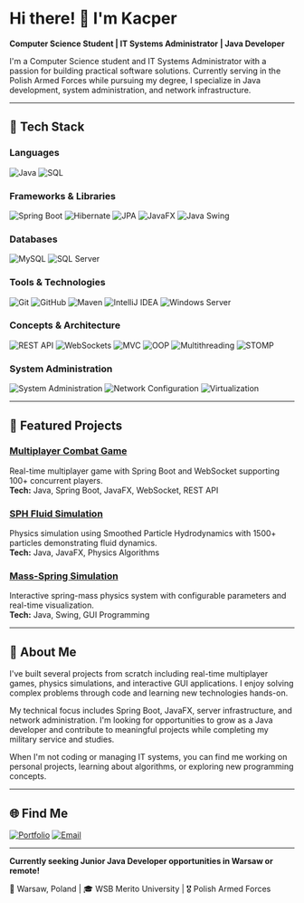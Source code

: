 # Hi there! 👋 I'm Kacper

**Computer Science Student | IT Systems Administrator | Java Developer**

I'm a Computer Science student and IT Systems Administrator with a passion for building practical software solutions. Currently serving in the Polish Armed Forces while pursuing my degree, I specialize in Java development, system administration, and network infrastructure.

---

## 🔧 Tech Stack

### Languages
![Java](https://img.shields.io/badge/Java-ED8B00?style=flat&logo=openjdk&logoColor=white)
![SQL](https://img.shields.io/badge/SQL-4479A1?style=flat&logo=mysql&logoColor=white)

### Frameworks & Libraries
![Spring Boot](https://img.shields.io/badge/Spring_Boot-6DB33F?style=flat&logo=spring&logoColor=white)
![Hibernate](https://img.shields.io/badge/Hibernate-59666C?style=flat&logo=hibernate&logoColor=white)
![JPA](https://img.shields.io/badge/JPA-007396?style=flat&logo=java&logoColor=white)
![JavaFX](https://img.shields.io/badge/JavaFX-007396?style=flat&logo=java&logoColor=white)
![Java Swing](https://img.shields.io/badge/Java_Swing-ED8B00?style=flat&logo=java&logoColor=white)

### Databases
![MySQL](https://img.shields.io/badge/MySQL-4479A1?style=flat&logo=mysql&logoColor=white)
![SQL Server](https://img.shields.io/badge/SQL_Server-CC2927?style=flat&logo=microsoft-sql-server&logoColor=white)

### Tools & Technologies
![Git](https://img.shields.io/badge/Git-F05032?style=flat&logo=git&logoColor=white)
![GitHub](https://img.shields.io/badge/GitHub-181717?style=flat&logo=github&logoColor=white)
![Maven](https://img.shields.io/badge/Maven-C71A36?style=flat&logo=apache-maven&logoColor=white)
![IntelliJ IDEA](https://img.shields.io/badge/IntelliJ_IDEA-000000?style=flat&logo=intellij-idea&logoColor=white)
![Windows Server](https://img.shields.io/badge/Windows_Server-0078D6?style=flat&logo=windows&logoColor=white)

### Concepts & Architecture
![REST API](https://img.shields.io/badge/REST_API-009688?style=flat&logo=fastapi&logoColor=white)
![WebSockets](https://img.shields.io/badge/WebSockets-010101?style=flat&logo=socketdotio&logoColor=white)
![MVC](https://img.shields.io/badge/MVC_Architecture-4285F4?style=flat&logo=google&logoColor=white)
![OOP](https://img.shields.io/badge/OOP-007396?style=flat&logo=java&logoColor=white)
![Multithreading](https://img.shields.io/badge/Multithreading-ED8B00?style=flat&logo=java&logoColor=white)
![STOMP](https://img.shields.io/badge/STOMP_Protocol-6DB33F?style=flat&logo=spring&logoColor=white)

### System Administration
![System Administration](https://img.shields.io/badge/System_Administration-0078D6?style=flat&logo=windows-terminal&logoColor=white)
![Network Configuration](https://img.shields.io/badge/Network_Configuration-0066CC?style=flat&logo=cisco&logoColor=white)
![Virtualization](https://img.shields.io/badge/Virtualization-0091DA?style=flat&logo=vmware&logoColor=white)

---

## 🚀 Featured Projects

### [Multiplayer Combat Game](https://github.com/yanni-alpinek/multiplayer-combat-game)
Real-time multiplayer game with Spring Boot and WebSocket supporting 100+ concurrent players.  
**Tech:** Java, Spring Boot, JavaFX, WebSocket, REST API

### [SPH Fluid Simulation](https://github.com/yanni-alpinek/SPH-FluidSim)
Physics simulation using Smoothed Particle Hydrodynamics with 1500+ particles demonstrating fluid dynamics.  
**Tech:** Java, JavaFX, Physics Algorithms

### [Mass-Spring Simulation](https://github.com/yanni-alpinek/mass-spring-simulation)
Interactive spring-mass physics system with configurable parameters and real-time visualization.  
**Tech:** Java, Swing, GUI Programming

---

## 💼 About Me

I've built several projects from scratch including real-time multiplayer games, physics simulations, and interactive GUI applications. I enjoy solving complex problems through code and learning new technologies hands-on.

My technical focus includes Spring Boot, JavaFX, server infrastructure, and network administration. I'm looking for opportunities to grow as a Java developer and contribute to meaningful projects while completing my military service and studies.

When I'm not coding or managing IT systems, you can find me working on personal projects, learning about algorithms, or exploring new programming concepts.

---

## 🌐 Find Me

[![Portfolio](https://img.shields.io/badge/Portfolio-yanni--alpinek.github.io-blue?style=flat&logo=github)](https://kacper-weglarz.github.io)
[![Email](https://img.shields.io/badge/Email-kacperw268@gmail.com-D14836?style=flat&logo=gmail&logoColor=white)](mailto:kacperw268@gmail.com)

---

**Currently seeking Junior Java Developer opportunities in Warsaw or remote!**

📍 Warsaw, Poland | 🎓 WSB Merito University | 🎖️ Polish Armed Forces
